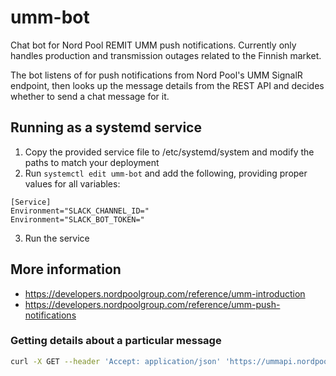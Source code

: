 # umm-bot

Chat bot for Nord Pool REMIT UMM push notifications. Currently only handles production and transmission outages related 
to the Finnish market.

The bot listens of for push notifications from Nord Pool's UMM SignalR endpoint, then looks up the message details 
from the REST API and decides whether to send a chat message for it.

## Running as a systemd service

1. Copy the provided service file to /etc/systemd/system and modify the paths to match your deployment
2. Run `systemctl edit umm-bot` and add the following, providing proper values for all variables:

```
[Service]
Environment="SLACK_CHANNEL_ID="
Environment="SLACK_BOT_TOKEN="
```

3. Run the service

## More information

* https://developers.nordpoolgroup.com/reference/umm-introduction
* https://developers.nordpoolgroup.com/reference/umm-push-notifications

### Getting details about a particular message

```bash
curl -X GET --header 'Accept: application/json' 'https://ummapi.nordpoolgroup.com/messages/3b2b1643-27cd-40ad-9651-a198fd0246d7/2'
```
